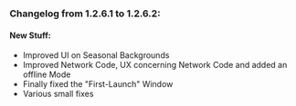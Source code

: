 ### Changelog from 1.2.6.1 to 1.2.6.2:


#### New Stuff:
* Improved UI on Seasonal Backgrounds
* Improved Network Code, UX concerning Network Code and added an offline Mode
* Finally fixed the "First-Launch" Window
* Various small fixes
